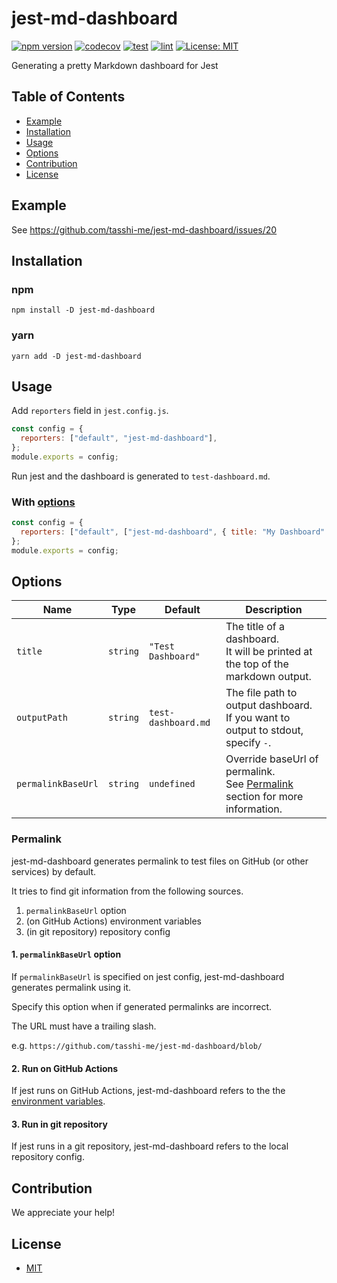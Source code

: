 # jest-md-dashboard

[![npm version](https://badge.fury.io/js/jest-md-dashboard.svg)](https://badge.fury.io/js/jest-md-dashboard)
[![codecov](https://codecov.io/gh/tasshi-me/jest-md-dashboard/branch/main/graph/badge.svg?token=K1X4K9S9UU)](https://codecov.io/gh/tasshi-me/jest-md-dashboard)
[![test](https://github.com/tasshi-me/jest-md-dashboard/actions/workflows/test.yml/badge.svg)](https://github.com/tasshi-me/jest-md-dashboard/actions/workflows/test.yml)
[![lint](https://github.com/tasshi-me/jest-md-dashboard/actions/workflows/lint.yml/badge.svg)](https://github.com/tasshi-me/jest-md-dashboard/actions/workflows/lint.yml)
[![License: MIT](https://img.shields.io/badge/License-MIT-yellow.svg)](LICENSE)

Generating a pretty Markdown dashboard for Jest

## Table of Contents

- [Example](#Example)
- [Installation](#Installation)
- [Usage](#Usage)
- [Options](#Options)
- [Contribution](#Contribution)
- [License](#License)

## Example

See https://github.com/tasshi-me/jest-md-dashboard/issues/20

## Installation

### npm

```shell
npm install -D jest-md-dashboard
```

### yarn

```shell
yarn add -D jest-md-dashboard
```

## Usage

Add `reporters` field in `jest.config.js`.

```js
const config = {
  reporters: ["default", "jest-md-dashboard"],
};
module.exports = config;
```

Run jest and the dashboard is generated to `test-dashboard.md`.

### With [options](#Options)

```js
const config = {
  reporters: ["default", ["jest-md-dashboard", { title: "My Dashboard" }]],
};
module.exports = config;
```

## Options

| Name               | Type     | Default             | Description                                                                                 |
| ------------------ | -------- | ------------------- | ------------------------------------------------------------------------------------------- |
| `title`            | `string` | `"Test Dashboard"`  | The title of a dashboard.<br>It will be printed at the top of the markdown output.          |
| `outputPath`       | `string` | `test-dashboard.md` | The file path to output dashboard.<br>If you want to output to stdout, specify `-`.         |
| `permalinkBaseUrl` | `string` | `undefined`         | Override baseUrl of permalink.<br>See [Permalink](#Permalink) section for more information. |

### Permalink

jest-md-dashboard generates permalink to test files on GitHub (or other services) by default.

It tries to find git information from the following sources.

1. `permalinkBaseUrl` option
2. (on GitHub Actions) environment variables
3. (in git repository) repository config

#### 1. `permalinkBaseUrl` option

If `permalinkBaseUrl` is specified on jest config, jest-md-dashboard generates permalink using it.

Specify this option when if generated permalinks are incorrect.

The URL must have a trailing slash.

e.g. `https://github.com/tasshi-me/jest-md-dashboard/blob/`

#### 2. Run on GitHub Actions

If jest runs on GitHub Actions, jest-md-dashboard refers to the the [environment variables](https://docs.github.com/ja/actions/learn-github-actions/environment-variables).

#### 3. Run in git repository

If jest runs in a git repository, jest-md-dashboard refers to the local repository config.

## Contribution

We appreciate your help!

## License

- [MIT](LICENSE)
